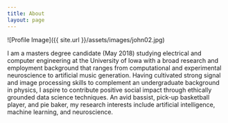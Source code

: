 ```yaml
---
title: About
layout: page
---
```

<!-- ![Profile Image]({{ site.url }}/{{ site.picture }}) -->
![Profile Image]({{ site.url }}/assets/images/john02.jpg)
<!-- <img src={{ site.url }}/assets/images/john.jpg style="width: 50px"/> -->

<p>I am a masters degree candidate (May 2018) studying electrical and computer engineering at the University of Iowa with a broad research and employment background that ranges from computational and experimental neuroscience to artificial music generation. Having cultivated strong signal and image processing skills to complement an undergraduate background in physics, I aspire to contribute positive social impact through ethically grounded data science techniques. An avid bassist, pick-up basketball player, and pie baker, my research interests include artificial intelligence, machine learning, and neuroscience.</p>

<!-- <h2>Skills</h2>

<ul class="skill-list">
	<li>Signal & image processing</li>	
	<li>Machine learning</li>
	<li>Python</li>
	<li>Matlab</li>
	<li>C++</li>
</ul> -->
